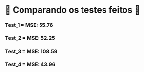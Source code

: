 # 🧠 Comparando os testes feitos 👾

### Test_1 = MSE: 55.76

### Test_2 = MSE: 52.25

### Test_3 = MSE: 108.59

### Test_4 = MSE: 43.96
